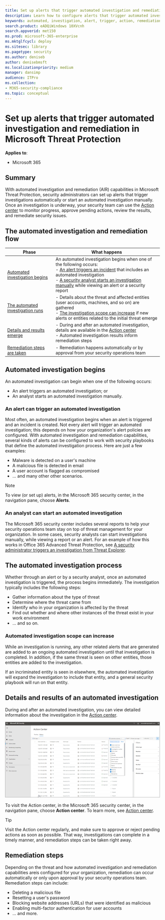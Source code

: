 ```yaml
---
title: Set up alerts that trigger automated investigation and remediation in Microsoft Threat Protection 
description: Learn how to configure alerts that trigger automated investigation and remediation capabilities in Microsoft Threat Protection
keywords: automated, investigation, alert, trigger, action, remediation
search.product: eADQiWindows 10XVcnh
search.appverid: met150
ms.prod: microsoft-365-enterprise
ms.mktglfcycl: deploy
ms.sitesec: library
ms.pagetype: security
ms.author: deniseb
author: denisebmsft
ms.localizationpriority: medium
manager: dansimp
audience: ITPro
ms.collection: 
- M365-security-compliance 
ms.topic: conceptual
---
```


# Set up alerts that trigger automated investigation and remediation in Microsoft Threat Protection

**Applies to**:
- Microsoft 365

## Summary

With automated investigation and remediation (AIR) capabilities in Microsoft Threat Protection, security administrators can set up alerts that trigger investigations automatically or start an automated investigation manually. Once an investigation is underway, your security team can use the [Action center](mtp-action-center.md) to monitor progress, approve pending actions, review the results, and remediate security issues. 

## The automated investigation and remediation flow

|Phase  |What happens  |
|---------|---------|
|[Automated investigation begins](#automated-investigation-begins)     |An automated investigation begins when one of the following occurs:<br/>- [An alert triggers an incident](#an-alert-can-trigger-an-automated-investigation) that includes an automated investigation<br/>- [A security analyst starts an investigation manually](#an-analyst-can-start-an-automated-investigation) while viewing an alert or a security report        |
|[The automated investigation runs](#the-automated-investigation-process)     |- Details about the threat and affected entities (user accounts, machines, and so on) are gathered<br/>- [The investigation scope can increase](#automated-investigation-scope-can-increase) if new alerts or entities related to the initial threat emerge          |
|[Details and results emerge](#details-and-results-of-an-automated-investigation) |- During and after an automated investigation, details are available in the [Action center](mtp-action-center.md)<br/>- Automated investigation results inform remediation steps  |
|[Remediation steps are taken](#remediation-steps) |- Remediation happens automatically or by approval from your security operations team |

## Automated investigation begins

An automated investigation can begin when one of the following occurs:
- An alert triggers an automated investigation; or
- An analyst starts an automated investigation manually.

### An alert can trigger an automated investigation

Most often, an automated investigation begins when an alert is triggered and an incident is created. Not every alert will trigger an automated investigation; this depends on how your organization's alert policies are configured. With automated investigation and remediation capabilities, several kinds of alerts can be configured to work with security playbooks that define the automated investigation process. Here are just a few examples:

- Malware is detected on a user's machine
- A malicious file is detected in email
- A user account is flagged as compromised
- ... and many other other scenarios.

> [!NOTE]
> To view (or set up) alerts, in the Microsoft 365 security center, in the navigation pane, choose **Alerts**.

### An analyst can start an automated investigation

The Microsoft 365 security center includes several reports to help your security operations team stay on top of threat management for your organization. In some cases, security analysts can start investigations manually, while viewing a report or an alert. For an example of how this works in Office 365 Advanced Threat Protection, see [A security administrator triggers an investigation from Threat Explorer](https://docs.microsoft.com/office365/securitycompliance/automated-investigation-response-office#example-a-security-administrator-triggers-an-investigation-from-threat-explorer).

## The automated investigation process

Whether through an alert or by a security analyst, once an automated investigation is triggered, the process begins immediately. The investigation typically includes the following steps:

- Gather information about the type of threat
- Determine where the threat came from
- Identify who in your organization is affected by the threat
- Find out whether and where other instances of the threat exist in your work environment
- ... and so on.

### Automated investigation scope can increase

While an investigation is running, any other related alerts that are generated are added to an ongoing automated investigation until that investigation is completed. In addition, if the same threat is seen on other entities, those entities are added to the investigation.

If an incriminated entity is seen in elsewhere, the automated investigation will expand the investigation to include that entity, and a general security playbook will run on that entity.

## Details and results of an automated investigation

During and after an automated investigation, you can view detailed information about the investigation in the [Action center](mtp-action-center.md). 

![Action center in Microsoft Threat Protection](images/mtp-action-center.png)

To visit the Action center, in the Microsoft 365 security center, in the navigation pane, choose **Action center**. To learn more, see [Action center](mtp-action-center.md).

> [!TIP]
> Visit the Action center regularly, and make sure to approve or reject pending actions as soon as possible. That way, investigations can complete in a timely manner, and remediation steps can be taken right away.

## Remediation steps

Depending on the threat and how automated investigation and remediation capabilities areis configured for your organization, remediation can occur automatically or only upon approval by your security operations team. Remediation steps can include:

- Deleting a malicious file
- Resetting a user's password
- Blocking website addresses (URLs) that were identified as malicious
- Enabling multi-factor authentication for user accounts
- ... and more.






